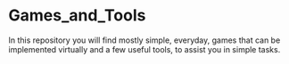 # Games_and_Tools
In this repository you will find mostly simple, everyday, games that can be implemented virtually and a few useful tools, to assist you in simple tasks.
